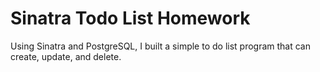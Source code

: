 Sinatra Todo List Homework
=================

Using Sinatra and PostgreSQL, I built a simple to do list program that can create, update, and delete.